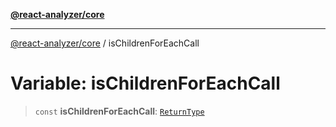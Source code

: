 [**@react-analyzer/core**](../README.md)

***

[@react-analyzer/core](../README.md) / isChildrenForEachCall

# Variable: isChildrenForEachCall

> `const` **isChildrenForEachCall**: [`ReturnType`](../@react-analyzer/namespaces/isReactAPICall/type-aliases/ReturnType.md)
